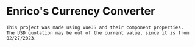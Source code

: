 # Enrico's Currency Converter

```
This project was made using VueJS and their component properties. 
The USD quotation may be out of the current value, since it is from 02/27/2023. 
```
